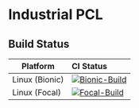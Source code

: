 # Industrial PCL

## Build Status
Platform | CI Status
---------|:---------
Linux (Bionic) | [![Bionic-Build](https://github.com/ros-industrial/industrial_pcl/workflows/Bionic-Build/badge.svg)](https://github.com/ros-industrial/industrial_pcl/actions)
Linux (Focal) | [![Focal-Build](https://github.com/ros-industrial/industrial_pcl/workflows/Focal-Build/badge.svg)](https://github.com/ros-industrial/industrial_pcl/actions)

